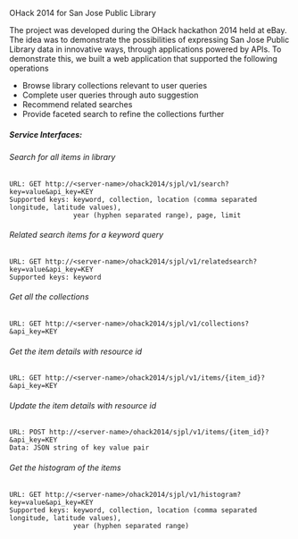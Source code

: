 OHack 2014 for San Jose Public Library

The project was developed during the OHack hackathon 2014 held at eBay. The idea was to demonstrate the possibilities of expressing San Jose Public Library data in innovative ways, through applications powered by APIs.
To demonstrate this, we built a web application that supported the following operations
-  Browse library collections relevant to user queries
-  Complete user queries through auto suggestion
-  Recommend related searches
-  Provide faceted search to refine the collections further

##### Service Interfaces:

###### Search for all items in library
<pre><code>URL: GET http://&lt;server-name&gt;/ohack2014/sjpl/v1/search?key=value&api_key=KEY
Supported keys: keyword, collection, location (comma separated longitude, latitude values), 
                year (hyphen separated range), page, limit
</code></pre>
                

###### Related search items for a keyword query
<pre><code>URL: GET http://&lt;server-name&gt;/ohack2014/sjpl/v1/relatedsearch?key=value&api_key=KEY
Supported keys: keyword
</code></pre>


###### Get all the collections
<pre><code>URL: GET http://&lt;server-name&gt;/ohack2014/sjpl/v1/collections?&api_key=KEY
</code></pre>

###### Get the item details with resource id
<pre><code>URL: GET http://&lt;server-name&gt;/ohack2014/sjpl/v1/items/{item_id}?&api_key=KEY
</code></pre>

###### Update the item details with resource id
<pre><code>URL: POST http://&lt;server-name&gt;/ohack2014/sjpl/v1/items/{item_id}?&api_key=KEY
Data: JSON string of key value pair
</code></pre>

###### Get the histogram of the items
<pre><code>URL: GET http://&lt;server-name&gt;/ohack2014/sjpl/v1/histogram?key=value&api_key=KEY
Supported keys: keyword, collection, location (comma separated longitude, latitude values), 
                year (hyphen separated range)
</code></pre>
